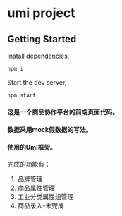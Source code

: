 # umi project

## Getting Started

Install dependencies,

```bash
npm i
```

Start the dev server,

```bash
npm start
```



#### 这是一个商品协作平台的前端页面代码。

#### 数据采用mock假数据的写法。

#### 使用的Umi框架。

完成的功能有：

1. 品牌管理
2. 商品属性管理
3. 工业分类属性组管理
4. 商品录入-未完成